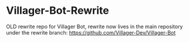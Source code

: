 # Villager-Bot-Rewrite
OLD rewrite repo for Villager Bot, rewrite now lives in the main repository under the rewrite branch: https://github.com/Villager-Dev/Villager-Bot
